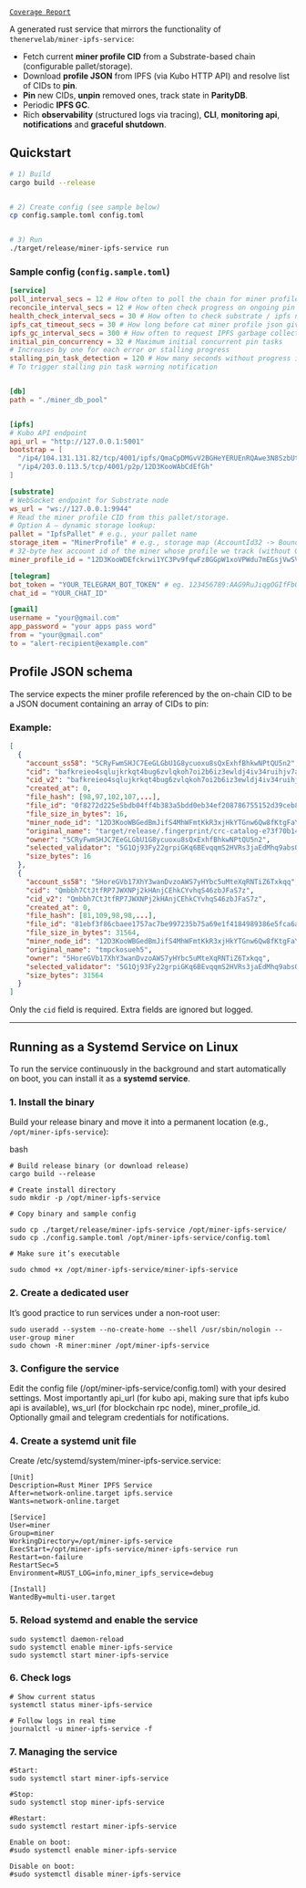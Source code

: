 [`Coverage Report`](https://thenervelab.github.io/rust-miner-ipfs-service/)


A generated rust service that mirrors the functionality of `thenervelab/miner-ipfs-service`:


- Fetch current **miner profile CID** from a Substrate-based chain (configurable pallet/storage).
- Download **profile JSON** from IPFS (via Kubo HTTP API) and resolve list of CIDs to **pin**.
- **Pin** new CIDs, **unpin** removed ones, track state in **ParityDB**.
- Periodic **IPFS GC**.
- Rich **observability** (structured logs via tracing), **CLI**, **monitoring api**, **notifications** and **graceful shutdown**.


## Quickstart


```bash
# 1) Build
cargo build --release


# 2) Create config (see sample below)
cp config.sample.toml config.toml


# 3) Run
./target/release/miner-ipfs-service run
```



### Sample config (`config.sample.toml`)
```toml
[service]
poll_interval_secs = 12 # How often to poll the chain for miner profile json CID changes
reconcile_interval_secs = 12 # How often check progress on ongoing pin tasks
health_check_interval_secs = 30 # How often to check substrate / ipfs node connection
ipfs_cat_timeout_secs = 30 # How long before cat miner profile json gives up in one iteration
ipfs_gc_interval_secs = 300 # How often to request IPFS garbage collection
initial_pin_concurrency = 32 # Maximum initial concurrent pin tasks 
# Increases by one for each error or stalling progress
stalling_pin_task_detection = 120 # How many seconds without progress in a pin task
# To trigger stalling pin task warning notification


[db]
path = "./miner_db_pool"


[ipfs]
# Kubo API endpoint
api_url = "http://127.0.0.1:5001"
bootstrap = [
  "/ip4/104.131.131.82/tcp/4001/ipfs/QmaCpDMGvV2BGHeYERUEnRQAwe3N8SzbUtfsmvsqQLuvuJ",
  "/ip4/203.0.113.5/tcp/4001/p2p/12D3KooWAbCdEfGh"
]

[substrate]
# WebSocket endpoint for Substrate node
ws_url = "ws://127.0.0.1:9944"
# Read the miner profile CID from this pallet/storage.
# Option A — dynamic storage lookup:
pallet = "IpfsPallet" # e.g., your pallet name
storage_item = "MinerProfile" # e.g., storage map (AccountId32 -> BoundedVec<u8>)
# 32-byte hex account id of the miner whose profile we track (without 0x)
miner_profile_id = "12D3KooWDEfckrwi1YC3Pv9fqwFz8GGpW1xoVPWdu7mEGsjVwSV1"

[telegram]
bot_token = "YOUR_TELEGRAM_BOT_TOKEN" # eg. 123456789:AAG9RuJiqgOGIfFbOPBpAo6QhIJoD9mCdDs
chat_id = "YOUR_CHAT_ID"

[gmail]
username = "your@gmail.com"
app_password = "your apps pass word"
from = "your@gmail.com"
to = "alert-recipient@example.com"

```


## Profile JSON schema


The service expects the miner profile referenced by the on-chain CID to be a JSON document containing an array of CIDs to pin:

### Example:

```json
[
  {
    "account_ss58": "5CRyFwmSHJC7EeGLGbU1G8ycuoxu8sQxExhfBhkwNPtQU5n2",
    "cid": "bafkreieo4sqlujkrkqt4bug6zvlqkoh7oi2b6iz3ewldj4iv34ruihjv7a",
    "cid_v2": "bafkreieo4sqlujkrkqt4bug6zvlqkoh7oi2b6iz3ewldj4iv34ruihjv7a",
    "created_at": 0,
    "file_hash": [98,97,102,107,...],
    "file_id": "0f8272d225e5bdb04ff4b383a5bdd0eb34ef208786755152d39ceb80787805ed",
    "file_size_in_bytes": 16,
    "miner_node_id": "12D3KooWBGedBmJifS4MhWFmtKkR3xjHkYTGnw6Qw8fKtgFaY3Dp",
    "original_name": "target/release/.fingerprint/crc-catalog-e73f70b140dd4938/lib-crc_catalog",
    "owner": "5CRyFwmSHJC7EeGLGbU1G8ycuoxu8sQxExhfBhkwNPtQU5n2",
    "selected_validator": "5G1Qj93Fy22grpiGKq6BEvqqmS2HVRs3jaEdMhq9absQzs6g",
    "size_bytes": 16
  },
  {
    "account_ss58": "5HoreGVb17XhY3wanDvzoAWS7yHYbc5uMteXqRNTiZ6Txkqq",
    "cid": "Qmbbh7CtJtfRP7JWXNPj2kHAnjCEhkCYvhqS46zbJFaS7z",
    "cid_v2": "Qmbbh7CtJtfRP7JWXNPj2kHAnjCEhkCYvhqS46zbJFaS7z",
    "created_at": 0,
    "file_hash": [81,109,98,98,...],
    "file_id": "81ebf3f86cbaee1757ac7be997235b75a69e1f4184989386e5fca6a28faf7816",
    "file_size_in_bytes": 31564,
    "miner_node_id": "12D3KooWBGedBmJifS4MhWFmtKkR3xjHkYTGnw6Qw8fKtgFaY3Dp",
    "original_name": "tmpckosueh5",
    "owner": "5HoreGVb17XhY3wanDvzoAWS7yHYbc5uMteXqRNTiZ6Txkqq",
    "selected_validator": "5G1Qj93Fy22grpiGKq6BEvqqmS2HVRs3jaEdMhq9absQzs6g",
    "size_bytes": 31564
  }
]
```

Only the `cid` field is required. Extra fields are ignored but logged.


---

## Running as a Systemd Service on Linux

To run the service continuously in the background and start automatically on boot, you can install it as a **systemd service**.

### 1. Install the binary
Build your release binary and move it into a permanent location (e.g., `/opt/miner-ipfs-service`):

bash
```
# Build release binary (or download release)
cargo build --release

# Create install directory
sudo mkdir -p /opt/miner-ipfs-service

# Copy binary and sample config

sudo cp ./target/release/miner-ipfs-service /opt/miner-ipfs-service/
sudo cp ./config.sample.toml /opt/miner-ipfs-service/config.toml

# Make sure it’s executable

sudo chmod +x /opt/miner-ipfs-service/miner-ipfs-service
```

### 2. Create a dedicated user

It’s good practice to run services under a non-root user:

```
sudo useradd --system --no-create-home --shell /usr/sbin/nologin --user-group miner
sudo chown -R miner:miner /opt/miner-ipfs-service
```

### 3. Configure the service

Edit the config file (/opt/miner-ipfs-service/config.toml) with your desired settings.
Most importantly api_url (for kubo api, making sure that ipfs kubo api is available), ws_url (for blockchain rpc node), miner_profile_id.
Optionally gmail and telegram credentials for notifications.

### 4. Create a systemd unit file

Create /etc/systemd/system/miner-ipfs-service.service:
```
[Unit]
Description=Rust Miner IPFS Service
After=network-online.target ipfs.service
Wants=network-online.target

[Service]
User=miner
Group=miner
WorkingDirectory=/opt/miner-ipfs-service
ExecStart=/opt/miner-ipfs-service/miner-ipfs-service run
Restart=on-failure
RestartSec=5
Environment=RUST_LOG=info,miner_ipfs_service=debug

[Install]
WantedBy=multi-user.target
```
### 5. Reload systemd and enable the service
```
sudo systemctl daemon-reload
sudo systemctl enable miner-ipfs-service
sudo systemctl start miner-ipfs-service
```

### 6. Check logs
```
# Show current status
systemctl status miner-ipfs-service

# Follow logs in real time
journalctl -u miner-ipfs-service -f
```

### 7. Managing the service
```
#Start:
sudo systemctl start miner-ipfs-service

#Stop: 
sudo systemctl stop miner-ipfs-service

#Restart: 
sudo systemctl restart miner-ipfs-service

Enable on boot: 
#sudo systemctl enable miner-ipfs-service

Disable on boot: 
#sudo systemctl disable miner-ipfs-service
```
